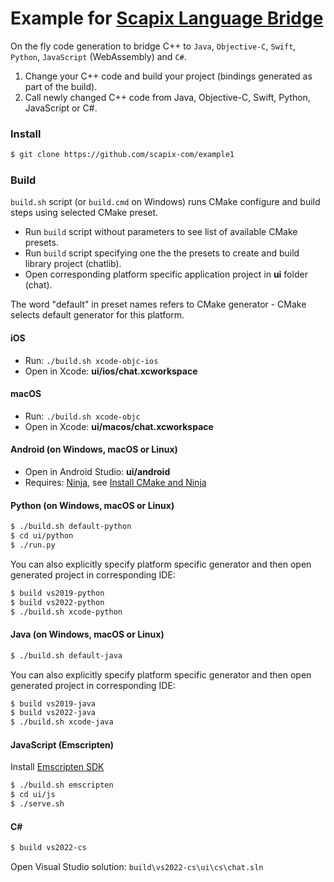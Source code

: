 # Example for [Scapix Language Bridge](https://www.scapix.com/)

On the fly code generation to bridge C++ to `Java`, `Objective-C`, `Swift`, `Python`, `JavaScript` (WebAssembly) and `C#`.

1. Change your C++ code and build your project (bindings generated as part of the build).
2. Call newly changed C++ code from Java, Objective-C, Swift, Python, JavaScript or C#.

### Install

```bash
$ git clone https://github.com/scapix-com/example1
```

### Build

`build.sh` script (or `build.cmd` on Windows) runs CMake configure and build steps using selected CMake preset.

- Run `build` script without parameters to see list of available CMake presets.
- Run `build` script specifying one the the presets to create and build library project (chatlib).
- Open corresponding platform specific application project in **ui** folder (chat).

The word "default" in preset names refers to CMake generator - CMake selects default generator for this platform.

#### iOS

- Run: `./build.sh xcode-objc-ios`
- Open in Xcode: **ui/ios/chat.xcworkspace**

#### macOS

- Run: `./build.sh xcode-objc`
- Open in Xcode: **ui/macos/chat.xcworkspace**

#### Android (on Windows, macOS or Linux)

- Open in Android Studio: **ui/android**
- Requires: [Ninja](https://github.com/ninja-build/ninja/releases), see [Install CMake and Ninja](https://developer.android.com/studio/projects/install-ndk#vanilla_cmake)

#### Python (on Windows, macOS or Linux)

```bash
$ ./build.sh default-python
$ cd ui/python
$ ./run.py
```

You can also explicitly specify platform specific generator and then open generated project in corresponding IDE:

```bash
$ build vs2019-python
$ build vs2022-python
$ ./build.sh xcode-python
```

#### Java (on Windows, macOS or Linux)

```bash
$ ./build.sh default-java
```

You can also explicitly specify platform specific generator and then open generated project in corresponding IDE:

```bash
$ build vs2019-java
$ build vs2022-java
$ ./build.sh xcode-java
```

#### JavaScript (Emscripten)

Install [Emscripten SDK](https://emscripten.org/docs/getting_started/downloads.html)

```bash
$ ./build.sh emscripten
$ cd ui/js
$ ./serve.sh
```

#### C#

```bash
$ build vs2022-cs
```

Open Visual Studio solution: `build\vs2022-cs\ui\cs\chat.sln`
